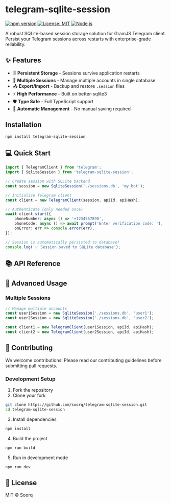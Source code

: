 # telegram-sqlite-session

[![npm version](https://img.shields.io/npm/v/telegram-sqlite-session.svg)](https://www.npmjs.com/package/telegram-sqlite-session)
[![License: MIT](https://img.shields.io/badge/License-MIT-yellow.svg)](https://opensource.org/licenses/MIT)
[![Node.js](https://img.shields.io/badge/Node.js-≥16-green.svg)](https://nodejs.org/)

A robust SQLite-based session storage solution for GramJS Telegram client. Persist your Telegram sessions across restarts with enterprise-grade reliability.

## ✨ Features

-   🗄️ **Persistent Storage** - Sessions survive application restarts
-   🔄 **Multiple Sessions** - Manage multiple accounts in single database
-   📤 **Export/Import** - Backup and restore `.session` files
-   ⚡ **High Performance** - Built on better-sqlite3
-   🛡️ **Type Safe** - Full TypeScript support
-   🔧 **Automatic Management** - No manual saving required

## Installation

```bash
npm install telegram-sqlite-session
```

## 💻 Quick Start

```typescript
import { TelegramClient } from 'telegram';
import { SqliteSession } from 'telegram-sqlite-session';

// Create session with SQLite backend
const session = new SqliteSession('./sessions.db', 'my_bot');

// Initialize Telegram client
const client = new TelegramClient(session, apiId, apiHash);

// Authenticate (only needed once)
await client.start({
	phoneNumber: async () => '+1234567890',
	phoneCode: async () => await prompt('Enter verification code: '),
	onError: err => console.error(err),
});

// Session is automatically persisted to database!
console.log('✅ Session saved to SQLite database');
```

## 📚 API Reference

## 🎯 Advanced Usage

### Multiple Sessions

```typescript
// Manage multiple accounts
const user1Session = new SqliteSession('./sessions.db', 'user1');
const user2Session = new SqliteSession('./sessions.db', 'user2');

const client1 = new TelegramClient(user1Session, apiId, apiHash);
const client2 = new TelegramClient(user2Session, apiId, apiHash);
```

## 🤝 Contributing

We welcome contributions! Please read our contributing guidelines before submitting pull requests.

### Development Setup

1. Fork the repository
2. Clone your fork

```bash
git clone https://github.com/soorq/telegram-sqlite-session.git
cd telegram-sqlite-session
```

3. Install dependencies

```bash
npm install
```

4. Build the project

```bash
npm run build
```

5. Run in development mode

```bash
npm run dev
```

## 📄 License

MIT © Soorq
